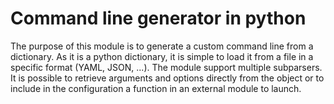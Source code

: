 Command line generator in python
================================

The purpose of this module is to generate a custom command line from a
dictionary. As it is a python dictionary, it is simple to load it from a file in
a specific format (YAML, JSON, ...). The module support multiple subparsers. It
is possible to retrieve arguments and options directly from the object or to
include in the configuration a function in an external module to launch.

